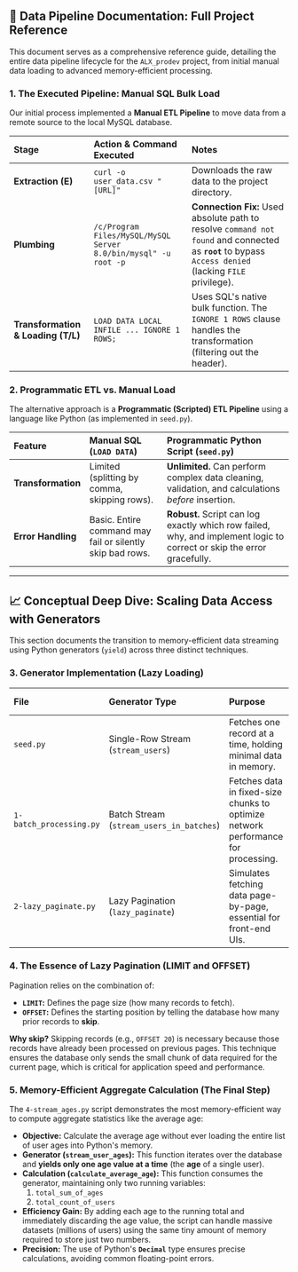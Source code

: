 ## 💾 Data Pipeline Documentation: Full Project Reference

This document serves as a comprehensive reference guide, detailing the entire data pipeline lifecycle for the `ALX_prodev` project, from initial manual data loading to advanced memory-efficient processing.

### 1. The Executed Pipeline: Manual SQL Bulk Load

Our initial process implemented a **Manual ETL Pipeline** to move data from a remote source to the local MySQL database.

| Stage | Action & Command Executed | Notes |
| :--- | :--- | :--- |
| **Extraction (E)** | `curl -o user_data.csv "[URL]"` | Downloads the raw data to the project directory. |
| **Plumbing** | `/c/Program Files/MySQL/MySQL Server 8.0/bin/mysql" -u root -p` | **Connection Fix:** Used absolute path to resolve `command not found` and connected as **`root`** to bypass `Access denied` (lacking `FILE` privilege). |
| **Transformation & Loading (T/L)** | `LOAD DATA LOCAL INFILE ... IGNORE 1 ROWS;` | Uses SQL's native bulk function. The `IGNORE 1 ROWS` clause handles the transformation (filtering out the header). |

### 2. Programmatic ETL vs. Manual Load

The alternative approach is a **Programmatic (Scripted) ETL Pipeline** using a language like Python (as implemented in `seed.py`).

| Feature | Manual SQL (`LOAD DATA`) | Programmatic Python Script (`seed.py`) |
| :--- | :--- | :--- |
| **Transformation** | Limited (splitting by comma, skipping rows). | **Unlimited.** Can perform complex data cleaning, validation, and calculations *before* insertion. |
| **Error Handling** | Basic. Entire command may fail or silently skip bad rows. | **Robust.** Script can log exactly which row failed, why, and implement logic to correct or skip the error gracefully. |

---

## 📈 Conceptual Deep Dive: Scaling Data Access with Generators

This section documents the transition to memory-efficient data streaming using Python generators (`yield`) across three distinct techniques.

### 3. Generator Implementation (Lazy Loading)

| File | Generator Type | Purpose | Key SQL/Python Technique |
| :--- | :--- | :--- | :--- |
| `seed.py` | Single-Row Stream (`stream_users`) | Fetches one record at a time, holding minimal data in memory. | Uses `cursor.fetchone()` and `yield`. |
| `1-batch_processing.py` | Batch Stream (`stream_users_in_batches`) | Fetches data in fixed-size chunks to optimize network performance for processing. | Uses `cursor.fetchmany(size=N)` and `yield`. |
| `2-lazy_paginate.py` | Lazy Pagination (`lazy_paginate`) | Simulates fetching data page-by-page, essential for front-end UIs. | Uses SQL's `LIMIT` and `OFFSET`. |

### 4. The Essence of Lazy Pagination (LIMIT and OFFSET)

Pagination relies on the combination of:

* **`LIMIT`:** Defines the page size (how many records to fetch).
* **`OFFSET`:** Defines the starting position by telling the database how many prior records to **skip**.

**Why skip?** Skipping records (e.g., `OFFSET 20`) is necessary because those records have already been processed on previous pages. This technique ensures the database only sends the small chunk of data required for the current page, which is critical for application speed and performance.

### 5. Memory-Efficient Aggregate Calculation (The Final Step)

The `4-stream_ages.py` script demonstrates the most memory-efficient way to compute aggregate statistics like the average age:

* **Objective:** Calculate the average age without ever loading the entire list of user ages into Python's memory.
* **Generator (`stream_user_ages`):** This function iterates over the database and **yields only one age value at a time** (the **age** of a single user).
* **Calculation (`calculate_average_age`):** This function consumes the generator, maintaining only two running variables:
    1.  `total_sum_of_ages`
    2.  `total_count_of_users`
* **Efficiency Gain:** By adding each age to the running total and immediately discarding the age value, the script can handle massive datasets (millions of users) using the same tiny amount of memory required to store just two numbers.
* **Precision:** The use of Python's **`Decimal`** type ensures precise calculations, avoiding common floating-point errors.
